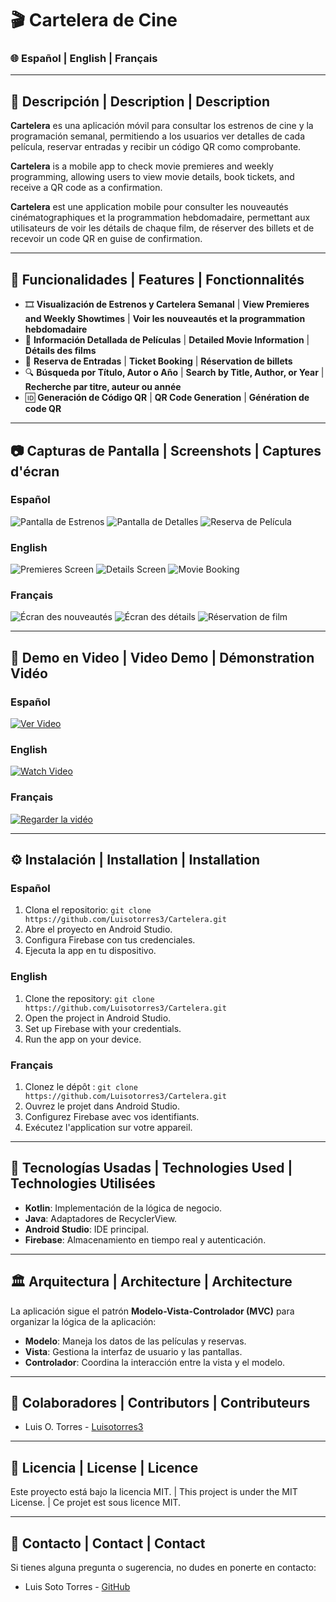 # 🎬 Cartelera de Cine

### 🌐 Español | English | Français

---

## 🎥 Descripción | Description | Description

**Cartelera** es una aplicación móvil para consultar los estrenos de cine y la programación semanal, permitiendo a los usuarios ver detalles de cada película, reservar entradas y recibir un código QR como comprobante.

**Cartelera** is a mobile app to check movie premieres and weekly programming, allowing users to view movie details, book tickets, and receive a QR code as a confirmation.

**Cartelera** est une application mobile pour consulter les nouveautés cinématographiques et la programmation hebdomadaire, permettant aux utilisateurs de voir les détails de chaque film, de réserver des billets et de recevoir un code QR en guise de confirmation.

---

## 🎯 Funcionalidades | Features | Fonctionnalités

- 🎞️ **Visualización de Estrenos y Cartelera Semanal** | **View Premieres and Weekly Showtimes** | **Voir les nouveautés et la programmation hebdomadaire**
- 📝 **Información Detallada de Películas** | **Detailed Movie Information** | **Détails des films**
- 📅 **Reserva de Entradas** | **Ticket Booking** | **Réservation de billets**
- 🔍 **Búsqueda por Título, Autor o Año** | **Search by Title, Author, or Year** | **Recherche par titre, auteur ou année**
- 🆔 **Generación de Código QR** | **QR Code Generation** | **Génération de code QR**

---

## 📷 Capturas de Pantalla | Screenshots | Captures d'écran

### Español

![Pantalla de Estrenos](ruta/a/imagen-estrenos.png)
![Pantalla de Detalles](ruta/a/imagen-detalles.png)
![Reserva de Película](ruta/a/imagen-reserva.png)

### English

![Premieres Screen](path/to/premieres-image.png)
![Details Screen](path/to/details-image.png)
![Movie Booking](path/to/booking-image.png)

### Français

![Écran des nouveautés](chemin/vers/image-nouveautes.png)
![Écran des détails](chemin/vers/image-details.png)
![Réservation de film](chemin/vers/image-reservation.png)

---

## 🎥 Demo en Video | Video Demo | Démonstration Vidéo

### Español

[![Ver Video](ruta/a/thumbnail-video.png)](https://youtube.com/tu-video-demo)

### English

[![Watch Video](path/to/video-thumbnail.png)](https://youtube.com/your-video-demo)

### Français

[![Regarder la vidéo](chemin/vers/miniature-video.png)](https://youtube.com/votre-video-demo)

---

## ⚙️ Instalación | Installation | Installation

### Español

1. Clona el repositorio: `git clone https://github.com/Luisotorres3/Cartelera.git`
2. Abre el proyecto en Android Studio.
3. Configura Firebase con tus credenciales.
4. Ejecuta la app en tu dispositivo.

### English

1. Clone the repository: `git clone https://github.com/Luisotorres3/Cartelera.git`
2. Open the project in Android Studio.
3. Set up Firebase with your credentials.
4. Run the app on your device.

### Français

1. Clonez le dépôt : `git clone https://github.com/Luisotorres3/Cartelera.git`
2. Ouvrez le projet dans Android Studio.
3. Configurez Firebase avec vos identifiants.
4. Exécutez l'application sur votre appareil.

---

## 🚀 Tecnologías Usadas | Technologies Used | Technologies Utilisées

- **Kotlin**: Implementación de la lógica de negocio.
- **Java**: Adaptadores de RecyclerView.
- **Android Studio**: IDE principal.
- **Firebase**: Almacenamiento en tiempo real y autenticación.

---

## 🏛️ Arquitectura | Architecture | Architecture

La aplicación sigue el patrón **Modelo-Vista-Controlador (MVC)** para organizar la lógica de la aplicación:

- **Modelo**: Maneja los datos de las películas y reservas.
- **Vista**: Gestiona la interfaz de usuario y las pantallas.
- **Controlador**: Coordina la interacción entre la vista y el modelo.

---

## 👥 Colaboradores | Contributors | Contributeurs

- Luis O. Torres - [Luisotorres3](https://github.com/Luisotorres3)

---

## 📄 Licencia | License | Licence

Este proyecto está bajo la licencia MIT. | This project is under the MIT License. | Ce projet est sous licence MIT.

---

## 📧 Contacto | Contact | Contact

Si tienes alguna pregunta o sugerencia, no dudes en ponerte en contacto:

- Luis Soto Torres - [GitHub](https://github.com/Luisotorres3)
